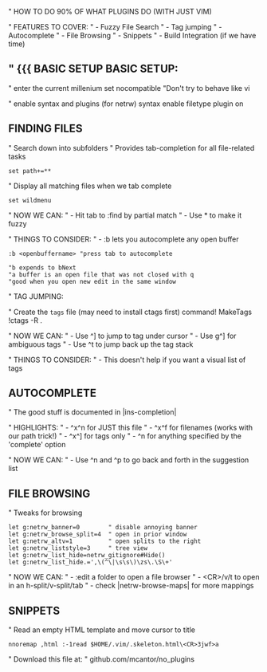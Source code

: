 "       HOW TO DO 90% OF WHAT PLUGINS DO (WITH JUST VIM)


" FEATURES TO COVER:
" - Fuzzy File Search
" - Tag jumping
" - Autocomplete
" - File Browsing
" - Snippets
" - Build Integration (if we have time)




" {{{ BASIC SETUP
BASIC SETUP:
--------------

" enter the current millenium
set nocompatible  "Don't try to behave like vi

" enable syntax and plugins (for netrw)
syntax enable
filetype plugin on




FINDING FILES
--------------

" Search down into subfolders
" Provides tab-completion for all file-related tasks
```vim
set path+=**
```

" Display all matching files when we tab complete
```vim
set wildmenu
```

" NOW WE CAN:
" - Hit tab to :find by partial match
" - Use * to make it fuzzy

" THINGS TO CONSIDER:
" - :b lets you autocomplete any open buffer
```vim
:b <openbuffername> "press tab to autocomplete

"b expends to bNext
"a buffer is an open file that was not closed with q
"good when you open new edit in the same window
```


" TAG JUMPING:

" Create the `tags` file (may need to install ctags first)
command! MakeTags !ctags -R .

" NOW WE CAN:
" - Use ^] to jump to tag under cursor
" - Use g^] for ambiguous tags
" - Use ^t to jump back up the tag stack

" THINGS TO CONSIDER:
" - This doesn't help if you want a visual list of tags





AUTOCOMPLETE
------------

" The good stuff is documented in |ins-completion|

" HIGHLIGHTS:
" - ^x^n for JUST this file
" - ^x^f for filenames (works with our path trick!)
" - ^x^] for tags only
" - ^n for anything specified by the 'complete' option

" NOW WE CAN:
" - Use ^n and ^p to go back and forth in the suggestion list





FILE BROWSING
-------------

" Tweaks for browsing
```vim 
let g:netrw_banner=0        " disable annoying banner
let g:netrw_browse_split=4  " open in prior window
let g:netrw_altv=1          " open splits to the right
let g:netrw_liststyle=3     " tree view
let g:netrw_list_hide=netrw_gitignore#Hide()
let g:netrw_list_hide.=',\(^\|\s\s\)\zs\.\S\+'
```

" NOW WE CAN:
" - :edit a folder to open a file browser
" - \<CR>/v/t to open in an h-split/v-split/tab
" - check |netrw-browse-maps| for more mappings



SNIPPETS
--------

" Read an empty HTML template and move cursor to title
```vim
nnoremap ,html :-1read $HOME/.vim/.skeleton.html\<CR>3jwf>a
```



"                    Download this file at:
"                github.com/mcantor/no_plugins

